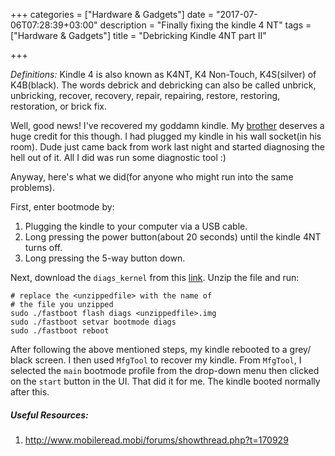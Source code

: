 +++
categories = ["Hardware & Gadgets"]
date = "2017-07-06T07:28:39+03:00"
description = "Finally fixing the kindle 4 NT"
tags = ["Hardware & Gadgets"]
title = "Debricking Kindle 4NT part II"

+++

*Definitions:* Kindle 4 is also known as K4NT, K4 Non-Touch, K4S(silver) of K4B(black). The words debrick and debricking can also be called unbrick, unbricking, recover, recovery, repair, repairing, restore, restoring, restoration, or brick fix.

Well, good news! I've recovered my goddamn kindle. My [brother](https://jnduli.co.ke/e ) deserves a huge credit for this though. I had plugged my kindle in his wall socket(in his room). Dude just came back from work last night and started diagnosing the hell out of it. All I did was run some diagnostic tool :)

Anyway, here's what we did(for anyone who might run into the same problems).

First, enter bootmode by:

1. Plugging the kindle to your computer via a USB cable.
2. Long pressing the power button(about 20 seconds) until the kindle 4NT turns off.
3. Long pressing the 5-way button down.

Next, download the `diags_kernel` from this [link](https://www.mobileread.com/forums/showthread.php?t=170929https://www.mobileread.com/forums/showthread.php?t=170929URL ). Unzip the file and run:

```
# replace the <unzippedfile> with the name of
# the file you unzipped
sudo ./fastboot flash diags <unzippedfile>.img
sudo ./fastboot setvar bootmode diags
sudo ./fastboot reboot
```

After following the above mentioned steps, my kindle rebooted to a grey/ black screen. I then used `MfgTool` to recover my kindle. From `MfgTool`, I selected the `main` bootmode profile from the drop-down menu then clicked on the `start` button in the UI. That did it for me. The kindle booted normally after this.


##### Useful Resources: #####
1. http://www.mobileread.mobi/forums/showthread.php?t=170929
